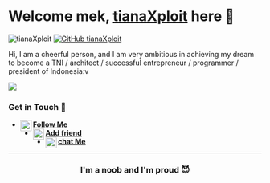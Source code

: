 # Welcome mek, [tianaXploit](http://tianaXploit.net) here 🙌

![tianaXploit](https://komarev.com/ghpvc/?username=tianaXploit&label=Views&color=blue&style=plastic)
[![GitHub tianaXploit](https://img.shields.io/github/followers/tianaXploit?label=follow&style=social)](https://github.com/tianaXploit)

Hi, I am a cheerful person, and I am very ambitious in achieving my dream to become a TNI / architect / successful entrepreneur / programmer / president of Indonesia:v

[<img align="center" src="https://github-readme-stats.vercel.app/api/top-langs/?username=tianaXploit&theme=light&hide_langs_below=1" />](https://github.com/tianaXploit)
<!-- Buset liat raw, pasti bang jago nih -->

### Get in Touch 🔎
- [<img alt="tianaXploit Instagram" align="left" width="22px" src="https://cdn.jsdelivr.net/npm/simple-icons@v3/icons/instagram.svg" /> **Follow Me**](https://instagram.com/tianacode)<br />
- [<img alt="tianaXploit Facebook" align="left" width="22px" src="https://cdn.jsdelivr.net/npm/simple-icons@v3/icons/facebook.svg" /> **Add friend**](https://www.facebook.com/profile.php?id=100010708354070)<br />
- [<img alt="tianaXploit Telegram" align="left" width="22px" src="https://cdn.jsdelivr.net/npm/simple-icons@v3/icons/telegram.svg" /> **chat Me**](https://t.me/apeyapoy)<br />
<!-- Mau nyontek yaaaa? Awokawok dasar anjing ya kamu -->

----------

<div align="center">
    <h3>I'm a noob and I'm proud 😈</h3>
</div>
